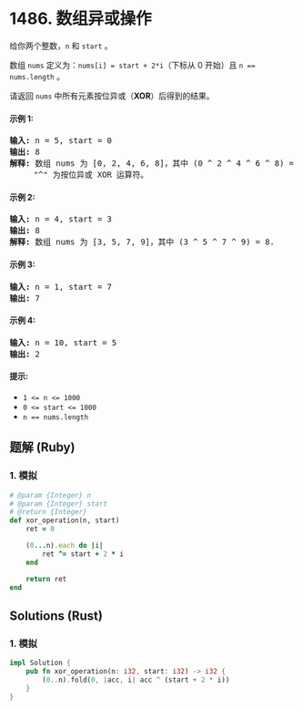 # 1486. 数组异或操作
给你两个整数，`n` 和 `start` 。

数组 `nums` 定义为：`nums[i] = start + 2*i`（下标从 0 开始）且 `n == nums.length` 。

请返回 `nums` 中所有元素按位异或（**XOR**）后得到的结果。

#### 示例 1:
<pre>
<strong>输入:</strong> n = 5, start = 0
<strong>输出:</strong> 8
<strong>解释:</strong> 数组 nums 为 [0, 2, 4, 6, 8]，其中 (0 ^ 2 ^ 4 ^ 6 ^ 8) = 8 。
     "^" 为按位异或 XOR 运算符。
</pre>

#### 示例 2:
<pre>
<strong>输入:</strong> n = 4, start = 3
<strong>输出:</strong> 8
<strong>解释:</strong> 数组 nums 为 [3, 5, 7, 9]，其中 (3 ^ 5 ^ 7 ^ 9) = 8.
</pre>

#### 示例 3:
<pre>
<strong>输入:</strong> n = 1, start = 7
<strong>输出:</strong> 7
</pre>

#### 示例 4:
<pre>
<strong>输入:</strong> n = 10, start = 5
<strong>输出:</strong> 2
</pre>

#### 提示:
* `1 <= n <= 1000`
* `0 <= start <= 1000`
* `n == nums.length`

## 题解 (Ruby)

### 1. 模拟
```Ruby
# @param {Integer} n
# @param {Integer} start
# @return {Integer}
def xor_operation(n, start)
    ret = 0

    (0...n).each do |i|
        ret ^= start + 2 * i
    end

    return ret
end
```

## Solutions (Rust)

### 1. 模拟
```Rust
impl Solution {
    pub fn xor_operation(n: i32, start: i32) -> i32 {
        (0..n).fold(0, |acc, i| acc ^ (start + 2 * i))
    }
}
```
